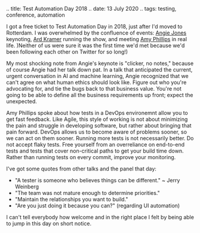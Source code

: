 .. title: Test Automation Day 2018
.. date: 13 July 2020
.. tags: testing, conference, automation

I got a free ticket to Test Automation Day in 2018, just after I'd moved to Rotterdam. I was overwhelmed by the confluence of events: [Angie Jones](https://twitter.com/techgirl1908) keynoting, [Ard Kramer](https://twitter.com/ard_kramer) running the show, and meeting [Amy Phillips](https://twitter.com/amyjph) in real life. )Neither of us were sure it was the first time we'd met because we'd been following each other on Twitter for so long!)

My most shocking note from Angie's keynote is "clicker, no notes," because of course Angie had her talk down pat. In a talk that anticipated the current, urgent conversation in AI and machine learning, Angie recognized that we can't agree on what human ethics should look like. Figure out who you're advocating for, and tie the bugs back to that business value. You're not going to be able to define all the business requirements up front; expect the unexpected.

Amy Phillips spoke about how tests in a DevOps environemnt allow you to get fast feedback. Like Agile, this style of working is not about minimizing the pain and struggle in developing software, but rather about bringing that pain forward. DevOps allows us to become aware of problems sooner, so we can act on them sooner. Running more tests is not necessarily better. Do not accept flaky tests. Free yourself from an overreliance on end-to-end tests and tests that cover non-critical paths to get your build time down. Rather than running tests on every commit, improve your monitoring. 

I've got some quotes from other talks and the panel that day: 
- "A tester is someone who believes things can be different." ~ Jerry Weinberg
- "The team was not mature enough to determine priorities."
- "Maintain the relationships you want to build."
- "Are you just doing it because you can?" (regarding UI automation)

I can't tell everybody how welcome and in the right place I felt by being able to jump in this day on short notice. 